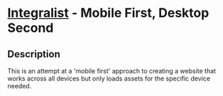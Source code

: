 [Integralist](http://www.integralist.co.uk/) - Mobile First, Desktop Second
================================

Description
-----------

This is an attempt at a 'mobile first' approach to creating a website that works across all devices but only loads assets for the specific device needed.